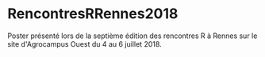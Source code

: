 # RencontresRRennes2018
Poster présenté lors de la septième édition des rencontres R à Rennes sur le site d'Agrocampus Ouest du 4 au 6 juillet 2018.
